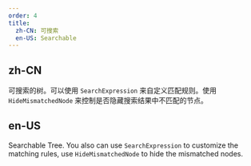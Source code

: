 ```yaml
---
order: 4
title:
  zh-CN: 可搜索
  en-US: Searchable
---
```


## zh-CN

可搜索的树。可以使用 `SearchExpression` 来自定义匹配规则。使用 `HideMismatchedNode` 来控制是否隐藏搜索结果中不匹配的节点。

## en-US

Searchable Tree. You also can use `SearchExpression` to customize the matching rules, use `HideMismatchedNode` to hide the mismatched nodes.


<style>
[data-theme="dark"] .site-tree-search-value {
  color: #d84a1b;
}
</style>
